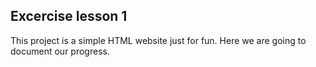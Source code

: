 ## Excercise  lesson 1

This project is a simple HTML website just for fun.
Here we are going to document our progress.